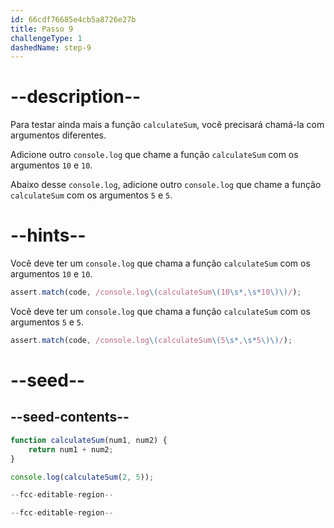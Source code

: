 ```yaml
---
id: 66cdf76685e4cb5a8726e27b
title: Passo 9
challengeType: 1
dashedName: step-9
---
```


# --description--

Para testar ainda mais a função `calculateSum`, você precisará chamá-la com argumentos diferentes.

Adicione outro `console.log` que chame a função `calculateSum` com os argumentos `10` e `10`.

Abaixo desse `console.log`, adicione outro `console.log` que chame a função `calculateSum` com os argumentos `5` e `5`.

# --hints--

Você deve ter um `console.log` que chama a função `calculateSum` com os argumentos `10` e `10`.

```js
assert.match(code, /console.log\(calculateSum\(10\s*,\s*10\)\)/);
```

Você deve ter um `console.log` que chama a função `calculateSum` com os argumentos `5` e `5`.

```js
assert.match(code, /console.log\(calculateSum\(5\s*,\s*5\)\)/);
```

# --seed--

## --seed-contents--

```js
function calculateSum(num1, num2) {
    return num1 + num2;
}

console.log(calculateSum(2, 5));

--fcc-editable-region--

--fcc-editable-region--
```
